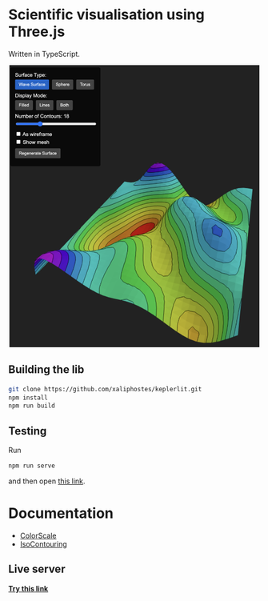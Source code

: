 # Scientific visualisation using Three.js

Written in TypeScript.

<p align="center">
    <img src="media/screen.png" alt="drawing" width="500"/>
</p>

## Building the lib
```bash
git clone https://github.com/xaliphostes/keplerlit.git
npm install
npm run build
```

## Testing

Run
```bash
npm run serve
```

and then open [this link](http://127.0.0.1:8080).

# Documentation
- [ColorScale](doc/ColorScale.md)
- [IsoContouring](doc/IsoContours.md)

## Live server
[**Try this link**](https://xaliphostes.github.io/keplerlit/)

